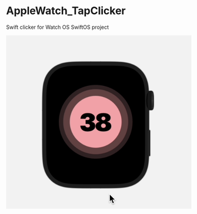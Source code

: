 
# AppleWatch_TapClicker
Swift clicker for Watch OS
SwiftOS project

![enter image description here](/preview.png)
